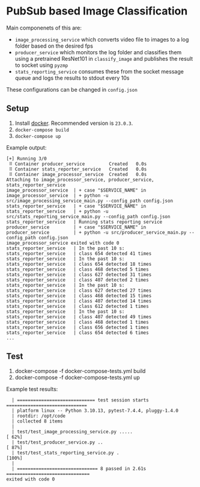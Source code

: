 # PubSub based Image Classification

Main componenets of this are:
* `image_processing_service` which converts video file to images to a log folder based on the desired fps
* `producer_service` which monitors the log folder and classifies them using a pretrained ResNet101 in `classify_image` and publishes the result to socket using `pyzmp`
* `stats_reporting_service` consumes these from the socket message queue and logs the results to stdout every 10s

These configurations can be changed in `config.json`

## Setup
1. Install [docker](https://docs.docker.com/engine/install/). Recommended version is `23.0.3`.
2. `docker-compose build`
3. `docker-compose up`

Example output:
```
[+] Running 3/0
 ⠿ Container producer_service         Created   0.0s
 ⠿ Container stats_reporter_service   Created   0.0s
 ⠿ Container image_processor_service  Created   0.0s
Attaching to image_processor_service, producer_service, stats_reporter_service
image_processor_service  | + case "$SERVICE_NAME" in
image_processor_service  | + python -u src/image_processing_service_main.py --config_path config.json
stats_reporter_service   | + case "$SERVICE_NAME" in
stats_reporter_service   | + python -u src/stats_reporting_service_main.py --config_path config.json
stats_reporter_service   | Running stats reporting service
producer_service         | + case "$SERVICE_NAME" in
producer_service         | + python -u src/producer_service_main.py --config_path config.json
image_processor_service exited with code 0
stats_reporter_service   | In the past 10 s:
stats_reporter_service   | class 654 detected 41 times
stats_reporter_service   | In the past 10 s:
stats_reporter_service   | class 654 detected 18 times
stats_reporter_service   | class 468 detected 5 times
stats_reporter_service   | class 627 detected 31 times
stats_reporter_service   | class 407 detected 2 times
stats_reporter_service   | In the past 10 s:
stats_reporter_service   | class 627 detected 27 times
stats_reporter_service   | class 468 detected 15 times
stats_reporter_service   | class 407 detected 14 times
stats_reporter_service   | class 612 detected 1 times
stats_reporter_service   | In the past 10 s:
stats_reporter_service   | class 407 detected 49 times
stats_reporter_service   | class 468 detected 1 times
stats_reporter_service   | class 656 detected 1 times
stats_reporter_service   | class 654 detected 6 times
...
```

## Test
1. docker-compose -f docker-compose-tests.yml build
2. docker-compose -f docker-compose-tests.yml up

Example test results:
```
  | ============================= test session starts ==============================
  | platform linux -- Python 3.10.13, pytest-7.4.4, pluggy-1.4.0
  | rootdir: /opt/code
  | collected 8 items
  | 
  | test/test_image_processing_service.py .....                              [ 62%]
  | test/test_producer_service.py ..                                         [ 87%]
  | test/test_stats_reporting_service.py .                                   [100%]
  | 
  | ============================== 8 passed in 2.61s ===============================
exited with code 0
```
